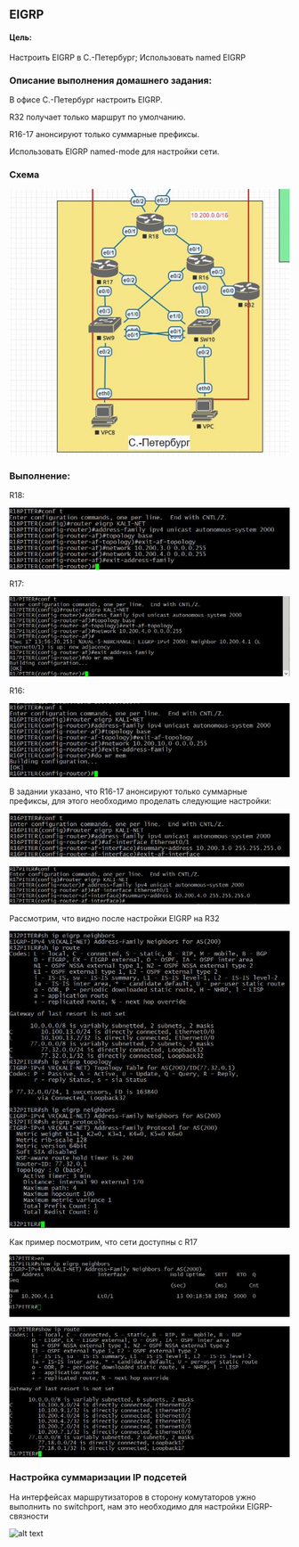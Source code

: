 ## EIGRP

#### Цель:
Настроить EIGRP в С.-Петербург; Использовать named EIGRP


### Описание выполнения домашнего задания:
 В офисе С.-Петербург настроить EIGRP.

R32 получает только маршрут по умолчанию.

R16-17 анонсируют только суммарные префиксы.

Использовать EIGRP named-mode для настройки сети.

### Схема

![alt text](https://github.com/Eliminir/OTUS-LABS-PROF/blob/main/LAB8/1.JPG)


### Выполнение:

R18:

![alt text](https://github.com/Eliminir/OTUS-LABS-PROF/blob/main/LAB8/2.JPG)

R17:

![alt text](https://github.com/Eliminir/OTUS-LABS-PROF/blob/main/LAB8/3.JPG)

R16:

![alt text](https://github.com/Eliminir/OTUS-LABS-PROF/blob/main/LAB8/4.JPG)

В задании указано, что R16-17 анонсируют только суммарные префиксы, для этого необходимо проделать следующие настройки:

![alt text](https://github.com/Eliminir/OTUS-LABS-PROF/blob/main/LAB8/9.JPG)

![alt text](https://github.com/Eliminir/OTUS-LABS-PROF/blob/main/LAB8/10.JPG)



Рассмотрим, что видно после настройки EIGRP на R32

![alt text](https://github.com/Eliminir/OTUS-LABS-PROF/blob/main/LAB8/5.JPG)

Как пример посмотрим, что сети доступны с R17

![alt text](https://github.com/Eliminir/OTUS-LABS-PROF/blob/main/LAB8/6.JPG)

![alt text](https://github.com/Eliminir/OTUS-LABS-PROF/blob/main/LAB8/7.JPG)

### Настройка суммаризации IP подсетей


На интерфейсах маршрутизаторов в сторону комутаторов ужно выполнить no switchport, нам это необходимо для настройки EIGRP-связности

![alt text](https://github.com/Eliminir/OTUS-LABS-PROF/blob/main/LAB8/8.JPG)









